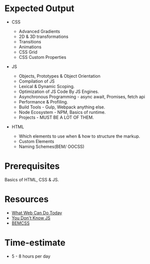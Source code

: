 # Expected Output

- CSS
  - Advanced Gradients
  - 2D & 3D transformations
  - Transitions
  - Animations
  - CSS Grid
  - CSS Custom Properties

- JS
  - Objects, Prototypes & Object Orientation
  - Compilation of JS
  - Lexical & Dynamic Scoping.
  - Optimization of JS Code By JS Engines.
  - Asynchronous Programming - async await, Promises, fetch api
  - Performance & Profiling.
  - Build Tools - Gulp, Webpack anything else.
  - Node Ecosystem - NPM, Basics of runtime.
  - Projects - MUST BE A LOT OF THEM.

- HTML
  - Which elements to use when & how to structure the markup.
  - Custom Elements
  - Naming Schemes(BEM/ OOCSS)

# Prerequisites

Basics of HTML, CSS & JS.

# Resources

 -  [What Web Can Do Today](https://whatwebcando.today/)
 -  [You Don't Know JS](https://github.com/getify/You-Dont-Know-JS)
 -  [BEMCSS](http://getbem.com/introduction/)

# Time-estimate

- 5 - 8 hours per day
